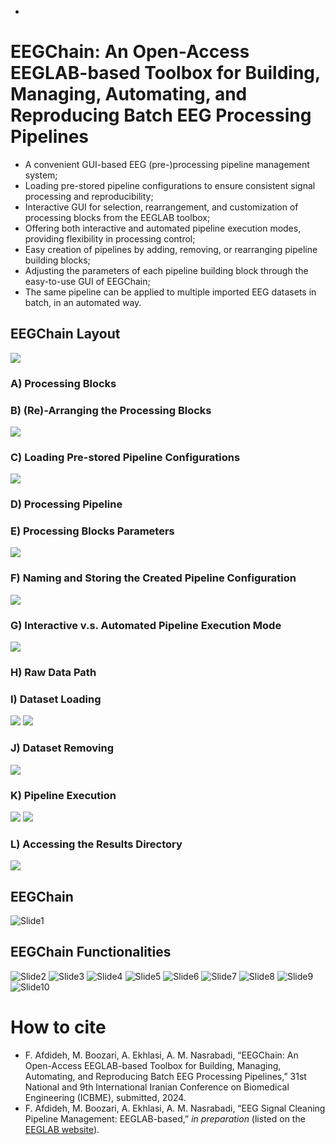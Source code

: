 -
# EEGChain: An Open-Access EEGLAB-based Toolbox for Building, Managing, Automating, and Reproducing Batch EEG Processing Pipelines
* A convenient GUI-based EEG (pre-)processing pipeline management system;
* Loading pre-stored pipeline configurations to ensure consistent signal processing and reproducibility;
* Interactive GUI for selection, rearrangement, and customization of processing blocks from the EEGLAB toolbox;
* Offering both interactive and automated pipeline execution modes, providing flexibility in processing control;
* Easy creation of pipelines by adding, removing, or rearranging pipeline building blocks;
* Adjusting the parameters of each pipeline building block through the easy-to-use GUI of EEGChain;
* The same pipeline can be applied to multiple imported EEG datasets in batch, in an automated way.

##  EEGChain Layout
![](/ppt/EEGChain-parts.png)

###  A) Processing Blocks

###  B) (Re)-Arranging the Processing Blocks
![](/ppt/creation.gif)

###  C) Loading Pre-stored Pipeline Configurations
![](/ppt/configImport.gif)

###  D) Processing Pipeline

###  E) Processing Blocks Parameters
![](/ppt/parameterSetting.gif)

###  F) Naming and Storing the Created Pipeline Configuration
![](/ppt/config.gif)

###  G) Interactive v.s. Automated Pipeline Execution Mode
![](/ppt/interactive.gif)

###  H) Raw Data Path

###  I) Dataset Loading
![](/ppt/dataImportManual.gif)
![](/ppt/dataImportMat.gif)

###  J) Dataset Removing
![](/ppt/dataRemove.gif)

###  K) Pipeline Execution
![](/ppt/startRunning.gif)
![](/ppt/batchProc.gif)

###  L) Accessing the Results Directory
![](/ppt/open.gif)

## EEGChain
![Slide1](/ppt/GUI.gif)

## EEGChain Functionalities
![Slide2](/ppt/Slide2.PNG)
![Slide3](/ppt/Slide3.PNG)
![Slide4](/ppt/Slide4.PNG)
![Slide5](/ppt/Slide5.PNG)
![Slide6](/ppt/Slide6.PNG)
![Slide7](/ppt/Slide7.PNG)
![Slide8](/ppt/Slide8.PNG)
![Slide9](/ppt/Slide9.PNG)
![Slide10](/ppt/Slide10.PNG)

# How to cite
* F. Afdideh, M. Boozari, A. Ekhlasi, A. M. Nasrabadi, “EEGChain: An Open-Access EEGLAB-based Toolbox for Building, Managing, Automating, and Reproducing Batch EEG Processing Pipelines,” 31st National and 9th International Iranian Conference on Biomedical Engineering (ICBME), submitted, 2024.
* F. Afdideh, M. Boozari, A. Ekhlasi, A. M. Nasrabadi, “EEG Signal Cleaning Pipeline Management: EEGLAB-based,” *in preparation* (listed on the [EEGLAB website](https://eeglab.org/tutorials/11_Scripting/automated_pipeline.html#other-eeglab-pipelines)).
